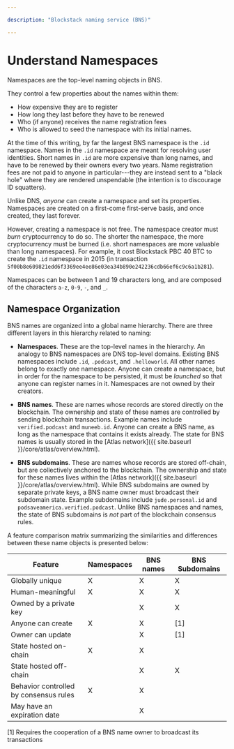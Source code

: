 ```yaml
---

description: "Blockstack naming service (BNS)"

---
```

# Understand Namespaces

Namespaces are the top-level naming objects in BNS.

They control a few properties about the names within them:
* How expensive they are to register
* How long they last before they have to be renewed
* Who (if anyone) receives the name registration fees
* Who is allowed to seed the namespace with its initial names.

At the time of this writing, by far the largest BNS namespace is the `.id`
namespace.  Names in the `.id` namespace are meant for resolving user
identities.  Short names in `.id` are more expensive than long names, and have
to be renewed by their owners every two years.  Name registration fees are not
paid to anyone in particular---they are instead sent to a "black hole" where
they are rendered unspendable (the intention is to discourage ID squatters).

Unlike DNS, *anyone* can create a namespace and set its properties. Namespaces
are created on a first-come first-serve basis, and once created, they last
forever.

However, creating a namespace is not free.  The namespace creator must *burn*
cryptocurrency to do so.  The shorter the namespace, the more cryptocurrency
must be burned (i.e. short namespaces are more valuable than long namespaces).
For example, it cost Blockstack PBC 40 BTC to create the `.id` namespace in 2015
(in transaction
`5f00b8e609821edd6f3369ee4ee86e03ea34b890e242236cdb66ef6c9c6a1b281`).

Namespaces can be between 1 and 19 characters long, and are composed of the
characters `a-z`, `0-9`, `-`, and `_`.

## Namespace Organization

BNS names are organized into a global name hierarchy.  There are three different
layers in this hierarchy related to naming:

* **Namespaces**.  These are the top-level names in the hierarchy.  An analogy
  to BNS namespaces are DNS top-level domains.  Existing BNS namespaces include
`.id`, `.podcast`, and `.helloworld`.  All other names belong to exactly one
namespace.  Anyone can create a namespace, but in order for the namespace
to be persisted, it must be *launched* so that anyone can register names in it.
Namespaces are not owned by their creators.

* **BNS names**.  These are names whose records are stored directly on the
  blockchain.  The ownership and state of these names are controlled by sending
blockchain transactions.  Example names include `verified.podcast` and
`muneeb.id`.  Anyone can create a BNS name, as long as the namespace that
contains it exists already.  The state for BNS names is usually stored in the [Atlas
network]({{ site.baseurl }}/core/atlas/overview.html).

* **BNS subdomains**.  These are names whose records are stored off-chain,
but are collectively anchored to the blockchain.  The ownership and state for
these names lives within the [Atlas network]({{ site.baseurl }}/core/atlas/overview.html).  While BNS
subdomains are owned by separate private keys, a BNS name owner must
broadcast their subdomain state.  Example subdomains include `jude.personal.id`
and `podsaveamerica.verified.podcast`.  Unlike BNS namespaces and names, the
state of BNS subdomains is *not* part of the blockchain consensus rules.

A feature comparison matrix summarizing the similarities and differences
between these name objects is presented below:

| Feature | **Namespaces** | **BNS names** | **BNS Subdomains** |
|---------|----------------|---------------|--------------------|
| Globally unique | X | X | X |
| Human-meaningful | X | X | X |
| Owned by a private key |  | X | X |
| Anyone can create | X | X | [1] |
| Owner can update |   | X  | [1] |
| State hosted on-chain | X | X |  |
| State hosted off-chain |  | X | X |
| Behavior controlled by consensus rules | X | X |  |
| May have an expiration date |  | X  |  |

[1] Requires the cooperation of a BNS name owner to broadcast its transactions
